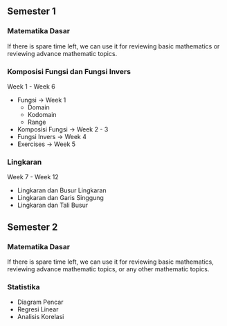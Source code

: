 ## Semester 1
### Matematika Dasar
If there is spare time left, we can use it for reviewing basic mathematics or reviewing advance mathematic topics.
### Komposisi Fungsi dan Fungsi Invers
Week 1 - Week 6
- Fungsi -> Week 1
	- Domain
	- Kodomain
	- Range
- Komposisi Fungsi -> Week 2 - 3
- Fungsi Invers -> Week 4
- Exercises -> Week 5
### Lingkaran
Week 7 - Week 12
- Lingkaran dan Busur Lingkaran
- Lingkaran dan Garis Singgung
- Lingkaran dan Tali Busur
## Semester 2
### Matematika Dasar
If there is spare time left, we can use it for reviewing basic mathematics, reviewing advance mathematic topics, or any other mathematic topics.
### Statistika
- Diagram Pencar
- Regresi Linear
- Analisis Korelasi